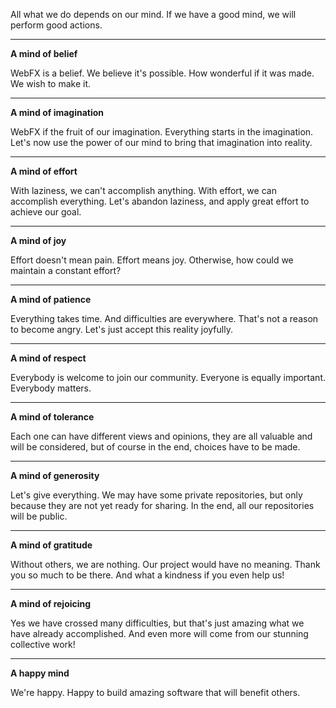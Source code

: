 All what we do depends on our mind. If we have a good mind, we will perform good actions.

***
**A mind of belief**

WebFX is a belief. We believe it's possible. How wonderful if it was made. We wish to make it.

***
**A mind of imagination**

WebFX if the fruit of our imagination. Everything starts in the imagination. Let's now use the power of our mind to bring that imagination into reality.

***
**A mind of effort**

With laziness, we can't accomplish anything. With effort, we can accomplish everything. Let's abandon laziness, and apply great effort to achieve our goal.

***
**A mind of joy**

Effort doesn't mean pain. Effort means joy. Otherwise, how could we maintain a constant effort? 

***
**A mind of patience**

Everything takes time. And difficulties are everywhere. That's not a reason to become angry. Let's just accept this reality joyfully. 

***
**A mind of respect**

Everybody is welcome to join our community. Everyone is equally important. Everybody matters.

***
**A mind of tolerance**

Each one can have different views and opinions, they are all valuable and will be considered, but of course in the end, choices have to be made.

***
**A mind of generosity**

Let's give everything. We may have some private repositories, but only because they are not yet ready for sharing. In the end, all our repositories will be public.

***
**A mind of gratitude**

Without others, we are nothing. Our project would have no meaning. Thank you so much to be there. And what a kindness if you even help us!

***
**A mind of rejoicing**

Yes we have crossed many difficulties, but that's just amazing what we have already accomplished. And even more will come from our stunning collective work! 

***
**A happy mind**

We're happy. Happy to build amazing software that will benefit others.